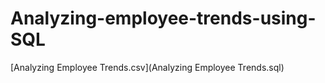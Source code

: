 # Analyzing-employee-trends-using-SQL
[Analyzing Employee Trends.csv](Analyzing Employee Trends.sql)
